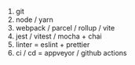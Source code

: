 1. git
2. node / yarn
3. webpack / parcel / rollup / vite
4. jest / vitest / mocha + chai
5. linter = eslint + prettier
6. ci / cd = appveyor / github actions